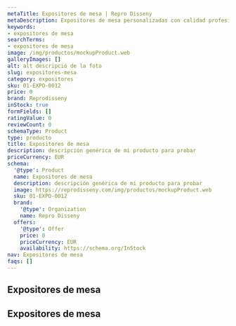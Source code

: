 ```yaml
---
metaTitle: Expositores de mesa | Repro Disseny
metaDescription: Expositores de mesa personalizadas con calidad profesional en Cataluña.
keywords:
- expositores de mesa
searchTerms:
- expositores de mesa
image: /img/productos/mockupProduct.web
galleryImages: []
alt: alt descripció de la foto
slug: expositores-mesa
category: expositores
sku: 01-EXPO-0012
price: 0
brand: Reprodisseny
inStock: true
formFields: []
ratingValue: 0
reviewCount: 0
schemaType: Product
type: producto
title: Expositores de mesa
description: descripción genérica de mi producto para probar
priceCurrency: EUR
schema:
  '@type': Product
  name: Expositores de mesa
  description: descripción genérica de mi producto para probar
  image: https://reprodisseny.com/img/productos/mockupProduct.web
  sku: 01-EXPO-0012
  brand:
    '@type': Organization
    name: Repro Disseny
  offers:
    '@type': Offer
    price: 0
    priceCurrency: EUR
    availability: https://schema.org/InStock
nav: Expositores de mesa
faqs: []
---
```


## Expositores de mesa

## Expositores de mesa
